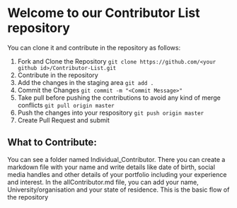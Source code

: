 # Welcome to our Contributor List repository

You can clone it and contribute in the repository as follows:

1. Fork and Clone the Repository
`git clone https://github.com/<your github id>/Contributor-List.git`
2. Contribute in the repository
3. Add the changes in the staging area
`git add .`
4. Commit the Changes
`git commit -m "<Commit Message>"`
5. Take pull before pushing the contributions to avoid any kind of merge conflicts
`git pull origin master`
6. Push the changes into your respository
`git push origin master` 
7. Create Pull Request and submit

## What to Contribute:

You can see a folder named Individual_Contributor. There you can create a markdown file with your name and write details like date of birth, social media handles and other details of your portfolio including your experience and interest. In the allContributor.md file, you can add your name, University/organisation and your state of residence. This is the basic flow of the repository


